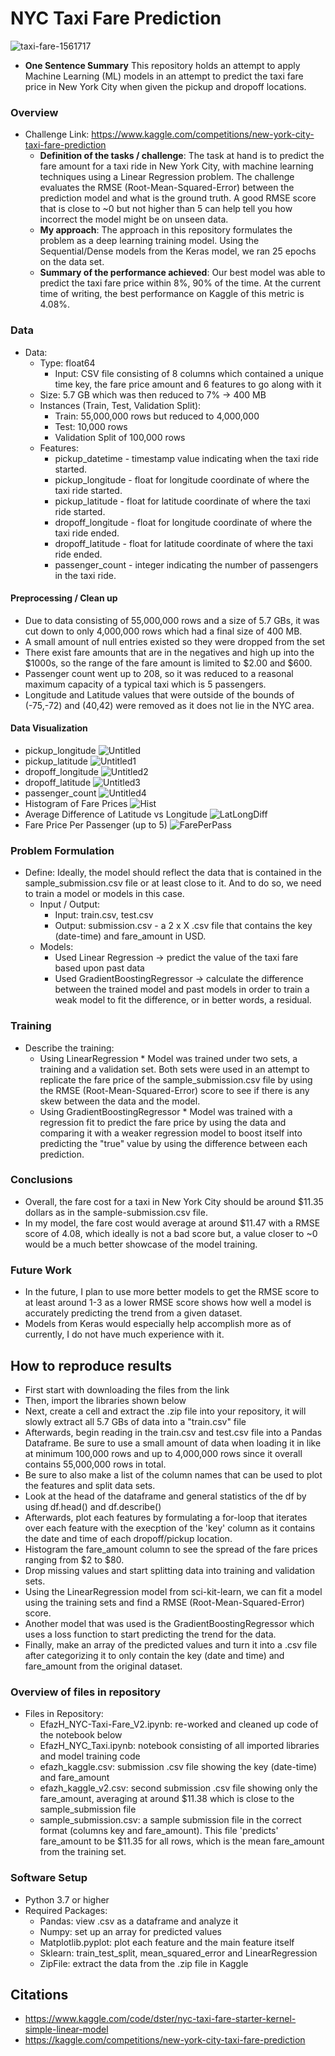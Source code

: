 # NYC Taxi Fare Prediction
![taxi-fare-1561717](https://user-images.githubusercontent.com/94269160/235989642-d8654982-b3ea-4df2-ba8f-786d8b1e1415.jpg)

* **One Sentence Summary** This repository holds an attempt to apply Machine Learning (ML) models in an attempt to predict the taxi fare price in New York City when given the pickup and dropoff locations.

### Overview
* Challenge Link: https://www.kaggle.com/competitions/new-york-city-taxi-fare-prediction
  * **Definition of the tasks / challenge**:  The task at hand is to predict the fare amount for a taxi ride in New York City, with machine learning techniques using a Linear Regression problem. The challenge evaluates the RMSE (Root-Mean-Squared-Error) between the prediction model and what is the ground truth. A good RMSE score that is close to ~0 but not higher than 5 can help tell you how incorrect the model might be on unseen data.
  * **My approach**: The approach in this repository formulates the problem as a deep learning training model. Using the Sequential/Dense models from the Keras model, we ran 25 epochs on the data set.
  * **Summary of the performance achieved**: Our best model was able to predict the taxi fare price within 8%, 90% of the time. At the current time of writing, the best performance on Kaggle of this metric is 4.08%. 

### Data
* Data:
  * Type: float64
    * Input: CSV file consisting of 8 columns which contained a unique time key, the fare price amount and 6 features to go along with it
  * Size: 5.7 GB which was then reduced to 7% -> 400 MB
  * Instances (Train, Test, Validation Split):
    *  Train: 55,000,000 rows but reduced to 4,000,000
    *  Test: 10,000 rows
    *  Validation Split of 100,000 rows
  * Features:
    * pickup_datetime - timestamp value indicating when the taxi ride started.
    * pickup_longitude - float for longitude coordinate of where the taxi ride started.
    * pickup_latitude - float for latitude coordinate of where the taxi ride started.
    * dropoff_longitude - float for longitude coordinate of where the taxi ride ended.
    * dropoff_latitude - float for latitude coordinate of where the taxi ride ended.
    * passenger_count - integer indicating the number of passengers in the taxi ride.

#### Preprocessing / Clean up

* Due to data consisting of 55,000,000 rows and a size of 5.7 GBs, it was cut down to only 4,000,000 rows which had a final size of 400 MB.
* A small amount of null entries existed so they were dropped from the set
* There exist fare amounts that are in the negatives and high up into the $1000s, so the range of the fare amount is limited to $2.00 and $600.
* Passenger count went up to 208, so it was reduced to a reasonal maximum capacity of a typical taxi which is 5 passengers.
* Longitude and Latitude values that were outside of the bounds of (-75,-72) and (40,42) were removed as it does not lie in the NYC area.

#### Data Visualization
* pickup_longitude
![Untitled](https://user-images.githubusercontent.com/94269160/235988450-d1e8186f-2d3b-4fd3-abc0-8108bdd3ac9c.png)
* pickup_latitude
![Untitled1](https://user-images.githubusercontent.com/94269160/235988448-469338ca-a7f9-40d4-9850-630a4d815098.png)
* dropoff_longitude
![Untitled2](https://user-images.githubusercontent.com/94269160/235988446-60ad987e-b316-4d56-b639-86d2bfda0cc0.png)
* dropoff_latitude
![Untitled3](https://user-images.githubusercontent.com/94269160/235988442-98595c3f-53b1-404c-a19e-cbd515e11528.png)
* passenger_count
![Untitled4](https://user-images.githubusercontent.com/94269160/235988434-77ad5ad9-6070-4b59-9fed-0dad2533613a.png)
* Histogram of Fare Prices
![Hist](https://user-images.githubusercontent.com/94269160/235988458-2e681445-20ae-4c5a-8a99-383dfbf2cdf0.png)
* Average Difference of Latitude vs Longitude
![LatLongDiff](https://user-images.githubusercontent.com/94269160/235988456-870ad70b-35c2-498c-97f9-ef714ee4c988.png)
* Fare Price Per Passenger (up to 5)
![FarePerPass](https://user-images.githubusercontent.com/94269160/235988453-efc9e963-9f41-488a-a12e-4966133c14b9.png)

### Problem Formulation
* Define: Ideally, the model should reflect the data that is contained in the sample_submission.csv file or at least close to it. And to do so, we need to train a model or models in this case.
  * Input / Output: 
      * Input: train.csv, test.csv
      * Output: submission.csv - a 2 x X .csv file that contains the key (date-time) and fare_amount in USD.
  * Models:
    * Used Linear Regression -> predict the value of the taxi fare based upon past data
    * Used GradientBoostingRegressor -> calculate the difference between the trained model and past models in order to train a weak model to fit the difference, or in better words, a residual.

### Training
* Describe the training:
  * Using LinearRegression
        * Model was trained under two sets, a training and a validation set. Both sets were used in an attempt to replicate the fare price of the sample_submission.csv file by using the RMSE (Root-Mean-Squared-Error) score to see if there is any skew between the data and the model.
  * Using GradientBoostingRegressor
        * Model was trained with a regression fit to predict the fare price by using the data and comparing it with a weaker regression model to boost itself into predicting the "true" value by using the difference between each prediction.

### Conclusions
* Overall, the fare cost for a taxi in New York City should be around $11.35 dollars as in the sample-submission.csv file.
* In my model, the fare cost would average at around $11.47 with a RMSE score of 4.08, which ideally is not a bad score but, a value closer to ~0 would be a much better showcase of the model training.

### Future Work
* In the future, I plan to use more better models to get the RMSE score to at least around 1-3 as a lower RMSE score shows how well a model is accurately predicting the trend from a given dataset.
* Models from Keras would especially help accomplish more as of currently, I do not have much experience with it.

## How to reproduce results
* First start with downloading the files from the link
* Then, import the libraries shown below
* Next, create a cell and extract the .zip file into your repository, it will slowly extract all 5.7 GBs of data into a "train.csv" file
* Afterwards, begin reading in the train.csv and test.csv file into a Pandas Dataframe. Be sure to use a small amount of data when loading it in like at minimum 100,000 rows and up to 4,000,000 rows since it overall contains 55,000,000 rows in total.
* Be sure to also make a list of the column names that can be used to plot the features and split data sets.
* Look at the head of the dataframe and general statistics of the df by using df.head() and df.describe()
* Afterwards, plot each features by formulating a for-loop that iterates over each feature with the execption of the 'key' column as it contains the date and time of each dropoff/pickup location.
* Histogram the fare_amount column to see the spread of the fare prices ranging from $2 to $80.
* Drop missing values and start splitting data into training and validation sets.
* Using the LinearRegression model from sci-kit-learn, we can fit a model using the training sets and find a RMSE (Root-Mean-Squared-Error) score.
* Another model that was used is the GradientBoostingRegressor which uses a loss function to start predicting the trend for the data.
* Finally, make an array of the predicted values and turn it into a .csv file after categorizing it to only contain the key (date and time) and fare_amount from the original dataset.

### Overview of files in repository
* Files in Repository:
  *  EfazH_NYC-Taxi-Fare_V2.ipynb: re-worked and cleaned up code of the notebook below  
  *  EfazH_NYC_Taxi.ipynb: notebook consisting of all imported libraries and model training code  
  *  efazh_kaggle.csv: submission .csv file showing the key (date-time) and fare_amount  
  *  efazh_kaggle_v2.csv: second submission .csv file showing only the fare_amount, averaging at around $11.38 which is close to the sample_submission file
  * sample_submission.csv: a sample submission file in the correct format (columns key and fare_amount). This file 'predicts' fare_amount to be $11.35 for all rows, which is the mean fare_amount from the training set.
  
### Software Setup
* Python 3.7 or higher
* Required Packages:
  * Pandas: view .csv as a dataframe and analyze it
  * Numpy: set up an array for predicted values
  * Matplotlib.pyplot: plot each feature and the main feature itself
  * Sklearn: train_test_split, mean_squared_error and LinearRegression
  * ZipFile: extract the data from the .zip file in Kaggle

## Citations
* https://www.kaggle.com/code/dster/nyc-taxi-fare-starter-kernel-simple-linear-model
* https://kaggle.com/competitions/new-york-city-taxi-fare-prediction
